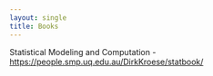 ```yaml
---
layout: single
title: Books 
---
```



Statistical Modeling and Computation - https://people.smp.uq.edu.au/DirkKroese/statbook/